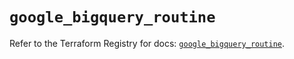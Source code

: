 # `google_bigquery_routine`

Refer to the Terraform Registry for docs: [`google_bigquery_routine`](https://registry.terraform.io/providers/hashicorp/google/5.24.0/docs/resources/bigquery_routine).
